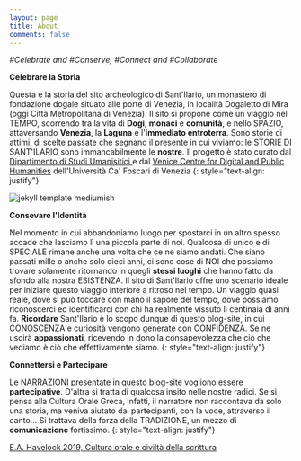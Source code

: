 ```yaml
---
layout: page
title: About
comments: false
---
```


_#Celebrate and #Conserve, #Connect and #Collaborate_

**Celebrare la Storia**

Questa è la storia del sito archeologico di Sant'Ilario, un monastero di fondazione dogale situato alle porte di Venezia, in località Dogaletto di Mira (oggi Città Metropolitana di Venezia). Il sito si propone come un viaggio nel TEMPO, scorrendo tra la vita di **Dogi**, **monaci** e **comunità**, e nello SPAZIO, attaversando **Venezia**, la **Laguna** e l'**immediato entroterra**. Sono storie di attimi, di scelte passate che segnano il presente in cui viviamo: le STORIE DI SANT'ILARIO sono immancabilmente le **nostre**. Il progetto è stato curato dal <a href="https://www.unive.it/pag/16331/" target="_blank">Dipartimento di Studi Umanisitici </a> e dal <a href="https://www.unive.it/pag/39287" target="_blank">Venice Centre for Digital and Public Humanities</a> dell'Università Ca' Foscari di Venezia
{: style="text-align: justify"}

![jekyll template mediumish]({{site.baseurl}}/assets/images/theme1.jpg)

**Consevare l'Identità**

Nel momento in cui abbandoniamo luogo per spostarci in un altro spesso accade che lasciamo lì una piccola parte di noi. Qualcosa di unico e di SPECIALE rimane anche una volta che ce ne siamo andati. 
Che siano passati mille o anche solo dieci anni, ci sono cose di NOI che possiamo trovare solamente ritornando in quegli **stessi luoghi** che hanno fatto da sfondo alla nostra ESISTENZA. Il sito di Sant'Ilario offre uno scenario ideale per iniziare questo viaggio interiore a ritroso nel tempo. Un viaggio quasi reale, dove si può toccare con mano il sapore del tempo, dove possiamo riconoscerci ed identificarci con chi ha realmente vissuto lì centinaia di anni fa. 
**Ricordare** Sant'Ilario è lo scopo dunque di questo blog-site, in cui CONOSCENZA e curiosità vengono generate con CONFIDENZA. Se ne uscirà **appassionati**, ricevendo in dono la consapevolezza che ciò che vediamo è ciò che effettivamente siamo.
{: style="text-align: justify"}

**Connettersi e Partecipare**

Le NARRAZIONI presentate in questo blog-site vogliono essere **partecipative**. D'altra si tratta di qualcosa insito nelle nostre radici. Se si pensa alla Cultura Orale Greca, infatti, il narratore non raccontava da solo una storia, ma veniva aiutato dai partecipanti, con la voce, attraverso il canto… Si trattava della forza della TRADIZIONE, un mezzo di **comunicazione** fortissimo.
{: style="text-align: justify"}

<a href="https://books.google.it/books/about/Cultura_orale_e_civilt%C3%A0_della_scrittura.html?id=q0mjQwAACAAJ&redir_esc=y" target="_blank">E.A. Havelock 2019, Cultura orale e civiltà della scrittura </a>





